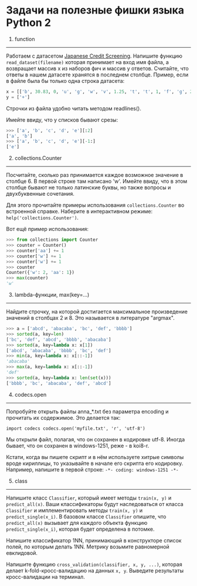 Задачи на полезные фишки языка Python 2
=======================================

1. function
-------------

Работаем с датасетом [Japanese Credit Screening](crx.data.txt). Напишите функцию `read_dataset(filename)` которая принимает на вход имя файла, а возвращает массив x из наборов фич и массив y ответов. Считайте, что ответы в нашем датасете хранятся в последнем столбце. Пример, если в файле была бы только одна строка датасета:

```python
x = [['b', 30.83, 0, 'u', 'g', 'w', 'v', 1.25, 't', 't', 1, 'f', 'g', 202, 0]]
y = ['+']
```

Строчки из файла удобно читать методом readlines().

Имейте ввиду, что у списков бывают срезы:
```python
>>> ['a', 'b', 'c', 'd', 'e'][:2]
['a', 'b']
>>> ['a', 'b', 'c', 'd', 'e'][-1:]
['e']
```



2. collections.Counter
------------------------

Посчитайте, сколько раз принимается каждое возможное значение в столбце 6. В первой строке там написано 'w'.
Имейте ввиду, что в этом столбце бывают не только латинские буквы, но также вопросы и двухбуквенные сочетания.

Для этого прочитайте примеры использования `collections.Counter` во встроенной справке. Наберите в интерактивном режиме:
`help('collections.Counter')`.

Вот ещё пример использования:
```python
>>> from collections import Counter
>>> counter = Counter()
>>> counter['aa'] += 1
>>> counter['w'] += 1
>>> counter['w'] += 1
>>> counter
Counter({'w': 2, 'aa': 1})
>>> max(counter)
'w'
```



3. lambda-функции, max(key=...)
-----------------

Найдите строчку, на которой достигается максимальное произведение значений в столбцах 2 и 8. Это называется в литературе "argmax".

```python
>>> a = ['abcd', 'abacaba', 'bc', 'def', 'bbbb']
>>> sorted(a, key=len)
['bc', 'def', 'abcd', 'bbbb', 'abacaba']
>>> sorted(a, key=lambda x: x[1])
['abcd', 'abacaba', 'bbbb', 'bc', 'def']
>>> min(a, key=lambda x: x[::-1])
'abacaba'
>>> max(a, key=lambda x: x[::-1])
'def'
>>> sorted(a, key=lambda x: len(set(x)))
['bbbb', 'bc', 'abacaba', 'def', 'abcd']
```



4. codecs.open
-----------------------

Попробуйте открыть файлы anna_*.txt без параметра encoding и прочитать их содержимое. 
Это делается так:

`import codecs
codecs.open('myfile.txt', 'r', 'utf-8')`

Мы открыли файл, полагая, что он сохранен в кодировке utf-8. Иногда бывает, что он сохранен в windows-1251, реже - в koi8-r.

Кстати, когда вы пишете скрипт и в нём используете хитрые символы вроде кириллицы, то указывайте в начале его скрипта его кодировку.
Например, напишите в первой строке:
`-*- coding: windows-1251 -*-`



5. class
----------

Напишите класс `Classifier`, который имеет методы `train(x, y)` и `predict_all(x)`. Ваши классификаторы будут наследоваться от класса `Classifier`
и имплементировать методы `train(x, y)` и `predict_single(x_i)`. В базовом классе `Classifier` опишите, что `predict_all(x)` вызывает для каждого объекта функцию `predict_single(x_i)`, которая будет определена в потомке.

Напишите классификатор 1NN, принимающий в конструкторе список полей, по которым делать 1NN. Метрику возьмите равномерной евклидовой.

Напишите функцию `cross_validation(classifier, x, y, ...)`, которая делает k-fold-кросс-валидацию на данных `x, y`. Выведите результаты кросс-валидации на терминал.